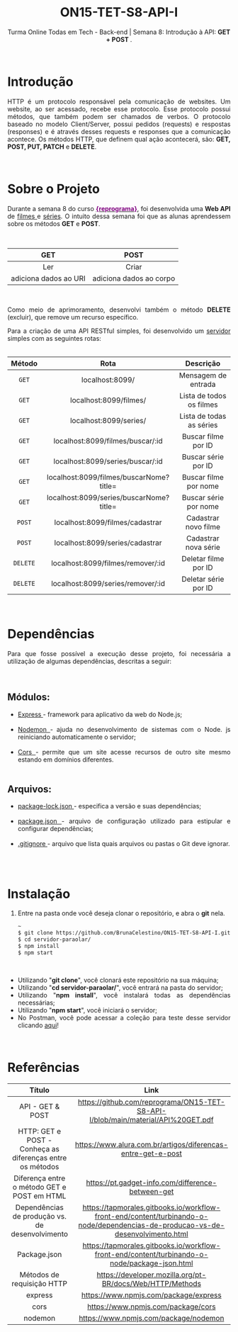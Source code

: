 # <div align = center> ON15-TET-S8-API-I </div>

<div align = "center">
    <p>
        Turma Online Todas em Tech - Back-end | Semana 8: Introdução à API: <b>  GET + POST </b>.
    </p>
</div>

<br>

# Introdução

<div align = "justify">
    <p>
         HTTP é um protocolo responsável pela comunicação de websites. Um website, ao ser acessado, recebe esse protocolo. Esse protocolo possui métodos, que também podem ser chamados de verbos. O protocolo baseado no modelo Client/Server, possui pedidos (requests) e respostas (responses) e é através desses requests e responses que a comunicação acontece. Os métodos HTTP, que definem qual ação acontecerá, são: <b>GET, POST, PUT, PATCH</b> e <b> DELETE</b>.
    </p>
</div>

<br>

# Sobre o Projeto

<div align = "justify">
    <p>
        Durante a semana 8 do curso <a href="https://reprograma.com.br/" target="_blank"> <b style='color:purple'>{reprograma}</b></a>, foi desenvolvida uma <b> Web API</b> de <a href = "https://github.com/BrunaCelestino/ON15-TET-S8-API-I/blob/BrunaCelestino/servidor-paraolar/data/filmes.json" target="_blank"> filmes </a> e <a href = "https://github.com/BrunaCelestino/ON15-TET-S8-API-I/blob/BrunaCelestino/servidor-paraolar/data/series.json" target="_blank">séries</a>. O intuito dessa semana foi que as alunas aprendessem sobre os métodos <b>GET</b> e <b>POST</b>.
    </p>
</div>

<br>

<div align = "center">

|          GET          |          POST           |
| :-------------------: | :---------------------: |
|          Ler          |          Criar          |
| adiciona dados ao URI | adiciona dados ao corpo |

</div>

<br>

<div align = "justify">
    <p> 
        Como meio de aprimoramento, desenvolvi também o método <b>DELETE</b> (excluir), que remove um recurso específico.
    </p>
</div>

<div align = "justify">
    Para a criação de uma API RESTful simples, foi desenvolvido um <a href = "https://github.com/BrunaCelestino/ON15-TET-S8-API-I/blob/BrunaCelestino/servidor-paraolar/server.js" target="_blank"> servidor </a> simples com as seguintes rotas:
</div>

<br>

<div align = "center">

|  Método  |                  Rota                   |        Descrição         |
| :------: | :-------------------------------------: | :----------------------: |
|  `GET`   |             localhost:8099/             |   Mensagem de entrada    |
|  `GET`   |         localhost:8099/filmes/          | Lista de todos os filmes |
|  `GET`   |         localhost:8099/series/          | Lista de todas as séries |
|  `GET`   |    localhost:8099/filmes/buscar/:id     |   Buscar filme por ID    |
|  `GET`   |    localhost:8099/series/buscar/:id     |   Buscar série por ID    |
|  `GET`   | localhost:8099/filmes/buscarNome?title= |  Buscar filme por nome   |
|  `GET`   | localhost:8099/series/buscarNome?title= |  Buscar série por nome   |
|  `POST`  |     localhost:8099/filmes/cadastrar     |   Cadastrar novo filme   |
|  `POST`  |     localhost:8099/series/cadastrar     |   Cadastrar nova série   |
| `DELETE` |    localhost:8099/filmes/remover/:id    |   Deletar filme por ID   |
| `DELETE` |    localhost:8099/series/remover/:id    |   Deletar série por ID   |

</div>

<br>
<div align = "justify">

# Dependências

<div align = "justify">
    <p>
        Para que fosse possível a execução desse projeto, foi necessária a utilização de algumas dependências, descritas a seguir:
    </p>
</div>

<br>

<h2>Módulos:</h2>

<div align = "justify">
    <ul>
        <li>
            <a href = "https://www.npmjs.com/package/express" target="_blank">Express </a> - framework para aplicativo da web do Node.js;
        </li>
        <br>
        <li>
            <a href = "https://www.npmjs.com/package/nodemon" target="_blank">Nodemon </a> - ajuda no desenvolvimento de sistemas com o Node. js reiniciando automaticamente o servidor;
        </li>
        <br>
        <li>
            <a href = "https://www.npmjs.com/package/cors" target="_blank">Cors </a> - permite que um site acesse recursos de outro site mesmo estando em domínios diferentes.
        </li>
        <br>
    </ul>
</div>

<h2>Arquivos:</h2>

<div align = "justify">
    <ul>
        <li>
            <a href = "https://github.com/BrunaCelestino/ON15-TET-S8-API-I/blob/BrunaCelestino/servidor-paraolar/package-lock.json" target="_blank">package-lock.json </a> - especifica a versão e suas dependências;
        </li>
        <br>
        <li>
            <a href = "https://github.com/BrunaCelestino/ON15-TET-S8-API-I/blob/BrunaCelestino/servidor-paraolar/package.json" target="_blank">package.json </a> - arquivo de configuração utilizado para estipular e configurar dependências;
        </li>
        <br>
        <li>
            <a href = "https://github.com/BrunaCelestino/ON15-TET-S8-API-I/blob/BrunaCelestino/servidor-paraolar/.gitignore" target="_blank">.gitignore </a> - arquivo que lista quais arquivos ou pastas o Git deve ignorar.
        </li>
        <br>
    </ul>
</div>

<br>


# Instalação

1. Entre na pasta onde você deseja clonar o repositório, e abra o **git** nela. 

    ```bash
    ~
    $ git clone https://github.com/BrunaCelestino/ON15-TET-S8-API-I.git
    $ cd servidor-paraolar/
    $ npm install
    $ npm start
    ```
<br>

<div align = "justify">
    <ul>
        <li> 
            Utilizando "<b>git clone</b>", você clonará este repositório na sua máquina;
        </li>
        <li> 
            Utilizando "<b>cd servidor-paraolar/</b>", você entrará na pasta do servidor;
        </li>
        <li> 
            Utilizando "<b>npm install</b>", você instalará todas as dependências necessárias; 
        </li>
        <li> 
            Utilizando "<b>npm start</b>", você iniciará o servidor; 
        </li>
        <li> 
            No Postman, você pode acessar a coleção para teste desse servidor clicando <a href = "https://www.getpostman.com/collections/28fe8d47b9cc408d30eb"> aqui</a>!
        </li>
    </ul>
</div>

<br>




# Referências

<div align = "center">

|                          Título                           |                                                              Link                                                               |
| :-------------------------------------------------------: | :-----------------------------------------------------------------------------------------------------------------------------: |
|                     API - GET & POST                      |https://github.com/reprograma/ON15-TET-S8-API-I/blob/main/material/API%20GET.pdf                         |
| HTTP: GET e POST - Conheça as diferenças entre os métodos |https://www.alura.com.br/artigos/diferencas-entre-get-e-post                                   |
|        Diferença entre o método GET e POST em HTML        |https://pt.gadget-info.com/difference-between-get                                        |
|      Dependências de produção vs. de desenvolvimento      | https://tapmorales.gitbooks.io/workflow-front-end/content/turbinando-o-node/dependencias-de-producao-vs-de-desenvolvimento.html |
|                       Package.json                        |https://tapmorales.gitbooks.io/workflow-front-end/content/turbinando-o-node/package-json.html                  |
|                Métodos de requisição HTTP                 |https://developer.mozilla.org/pt-BR/docs/Web/HTTP/Methods                                    |
|                          express                          |https://www.npmjs.com/package/express                                              |
|                           cors                            |https://www.npmjs.com/package/cors                                                |
|                          nodemon                          |https://www.npmjs.com/package/nodemon           |

</div>
















